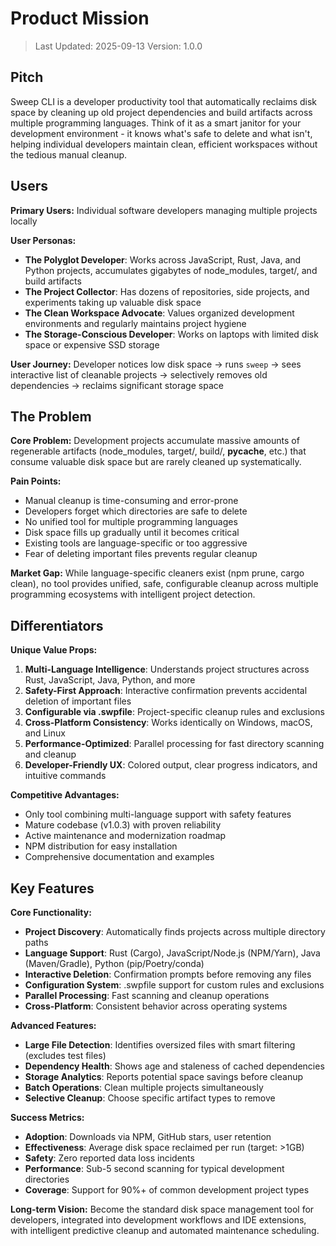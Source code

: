 # Product Mission

> Last Updated: 2025-09-13
> Version: 1.0.0

## Pitch

Sweep CLI is a developer productivity tool that automatically reclaims disk space by cleaning up old project dependencies and build artifacts across multiple programming languages. Think of it as a smart janitor for your development environment - it knows what's safe to delete and what isn't, helping individual developers maintain clean, efficient workspaces without the tedious manual cleanup.

## Users

**Primary Users:** Individual software developers managing multiple projects locally

**User Personas:**
- **The Polyglot Developer**: Works across JavaScript, Rust, Java, and Python projects, accumulates gigabytes of node_modules, target/, and build artifacts
- **The Project Collector**: Has dozens of repositories, side projects, and experiments taking up valuable disk space
- **The Clean Workspace Advocate**: Values organized development environments and regularly maintains project hygiene
- **The Storage-Conscious Developer**: Works on laptops with limited disk space or expensive SSD storage

**User Journey:** Developer notices low disk space → runs `sweep` → sees interactive list of cleanable projects → selectively removes old dependencies → reclaims significant storage space

## The Problem

**Core Problem:** Development projects accumulate massive amounts of regenerable artifacts (node_modules, target/, build/, __pycache__, etc.) that consume valuable disk space but are rarely cleaned up systematically.

**Pain Points:**
- Manual cleanup is time-consuming and error-prone
- Developers forget which directories are safe to delete
- No unified tool for multiple programming languages
- Disk space fills up gradually until it becomes critical
- Existing tools are language-specific or too aggressive
- Fear of deleting important files prevents regular cleanup

**Market Gap:** While language-specific cleaners exist (npm prune, cargo clean), no tool provides unified, safe, configurable cleanup across multiple programming ecosystems with intelligent project detection.

## Differentiators

**Unique Value Props:**
1. **Multi-Language Intelligence**: Understands project structures across Rust, JavaScript, Java, Python, and more
2. **Safety-First Approach**: Interactive confirmation prevents accidental deletion of important files
3. **Configurable via .swpfile**: Project-specific cleanup rules and exclusions
4. **Cross-Platform Consistency**: Works identically on Windows, macOS, and Linux
5. **Performance-Optimized**: Parallel processing for fast directory scanning and cleanup
6. **Developer-Friendly UX**: Colored output, clear progress indicators, and intuitive commands

**Competitive Advantages:**
- Only tool combining multi-language support with safety features
- Mature codebase (v1.0.3) with proven reliability
- Active maintenance and modernization roadmap
- NPM distribution for easy installation
- Comprehensive documentation and examples

## Key Features

**Core Functionality:**
- **Project Discovery**: Automatically finds projects across multiple directory paths
- **Language Support**: Rust (Cargo), JavaScript/Node.js (NPM/Yarn), Java (Maven/Gradle), Python (pip/Poetry/conda)
- **Interactive Deletion**: Confirmation prompts before removing any files
- **Configuration System**: .swpfile support for custom rules and exclusions
- **Parallel Processing**: Fast scanning and cleanup operations
- **Cross-Platform**: Consistent behavior across operating systems

**Advanced Features:**
- **Large File Detection**: Identifies oversized files with smart filtering (excludes test files)
- **Dependency Health**: Shows age and staleness of cached dependencies
- **Storage Analytics**: Reports potential space savings before cleanup
- **Batch Operations**: Clean multiple projects simultaneously
- **Selective Cleanup**: Choose specific artifact types to remove

**Success Metrics:**
- **Adoption**: Downloads via NPM, GitHub stars, user retention
- **Effectiveness**: Average disk space reclaimed per run (target: >1GB)
- **Safety**: Zero reported data loss incidents
- **Performance**: Sub-5 second scanning for typical development directories
- **Coverage**: Support for 90%+ of common development project types

**Long-term Vision:** Become the standard disk space management tool for developers, integrated into development workflows and IDE extensions, with intelligent predictive cleanup and automated maintenance scheduling.
